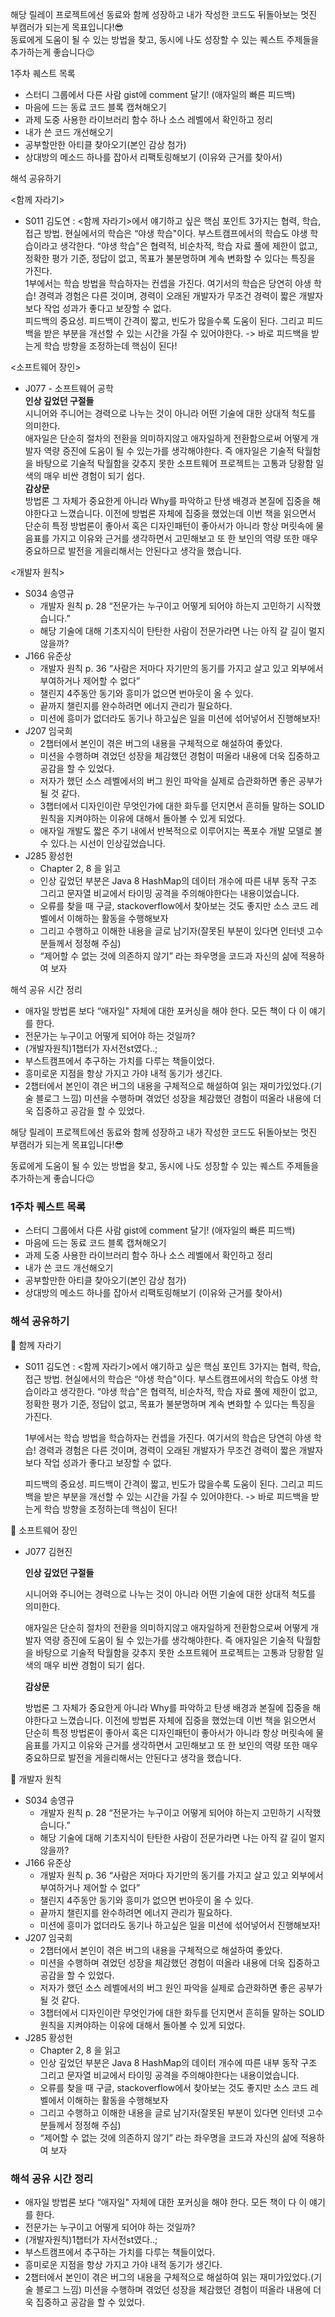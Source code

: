 해당 릴레이 프로젝트에선 동료와 함께 성장하고 내가 작성한 코드도 뒤돌아보는 멋진 부캠러가 되는게 목표입니다\!😎  
동료에게 도움이 될 수 있는 방법을 찾고, 동시에 나도 성장할 수 있는 퀘스트 주제들을 추가하는게 좋습니다😉

1주차 퀘스트 목록

- 스터디 그룹에서 다른 사람 gist에 comment 달기\! (애자일의 빠른 피드백)  
- 마음에 드는 동료 코드 블록 캡쳐해오기  
- 과제 도중 사용한 라이브러리 함수 하나 소스 레벨에서 확인하고 정리  
- 내가 쓴 코드 개선해오기  
- 공부할만한 아티클 찾아오기(본인 감상 첨가)  
- 상대방의 메소드 하나를 잡아서 리팩토링해보기 (이유와 근거를 찾아서)

해석 공유하기

\<함께 자라기\>

- S011 김도연 : \<함께 자라기\>에서 얘기하고 싶은 핵심 포인트 3가지는 협력, 학습, 접근 방법. 현실에서의 학습은 “야생 학습"이다. 부스트캠프에서의 학습도 야생 학습이라고 생각한다. “야생 학습"은 협력적, 비순차적, 학습 자료 풀에 제한이 없고, 정확한 평가 기준, 정답이 없고, 목표가 불분명하며 계속 변화할 수 있다는 특징을 가진다.  
  1부에서는 학습 방법을 학습하자는 컨셉을 가진다. 여기서의 학습은 당연히 야생 학습\! 경력과 경험은 다른 것이며, 경력이 오래된 개발자가 무조건 경력이 짧은 개발자보다 작업 성과가 좋다고 보장할 수 없다.  
  피드백의 중요성. 피드백이 간격이 짧고, 빈도가 많을수록 도움이 된다. 그리고 피드백을 받은 부분을 개선할 수 있는 시간을 가질 수 있어야한다. \-\> 바로 피드백을 받는게 학습 방향을 조정하는데 핵심이 된다\!

\<소프트웨어 장인\>

-  J077 \- 소프트웨어 공학  
  **인상 깊었던 구절들**  
  시니어와 주니어는 경력으로 나누는 것이 아니라 어떤 기술에 대한 상대적 척도를 의미한다.  
  애자일은 단순히 절차의 전환을 의미하지않고 애자일하게 전환함으로써 어떻게 개발자 역량 증진에 도움이 될 수 있는가를 생각해야한다. 즉 애자일은 기술적 탁월함을 바탕으로 기술적 탁월함을 갖추지 못한 소프트웨어 프로젝트는 고통과 당황함 일색의 매우 비싼 경험이 되기 쉽다.  
  **감상문**  
  방법론 그 자체가 중요한게 아니라 Why를 파악하고 탄생 배경과 본질에 집중을 해야한다고 느꼈습니다. 이전에 방법론 자체에 집중을 했었는데 이번 책을 읽으면서 단순히 특정 방법론이 좋아서 혹은 디자인패턴이 좋아서가 아니라 항상 머릿속에 물음표를 가지고 이유와 근거를 생각하면서 고민해보고 또 한 보인의 역량 또한 매우 중요하므로 발전을 게을리해서는 안된다고 생각을 했습니다.

\<개발자 원칙\>

- S034 송영규  
  - 개발자 원칙 p. 28 “전문가는 누구이고 어떻게 되어야 하는지 고민하기 시작했습니다.”   
  - 해당 기술에 대해 기초지식이 탄탄한 사람이 전문가라면 나는 아직 갈 길이 멀지 않을까?  
- J166 유준상  
  - 개발자 원칙 p. 36 “사람은 저마다 자기만의 동기를 가지고 살고 있고 외부에서 부여하거나 제어할 수 없다”   
  - 챌린지 4주동안 동기와 흥미가 없으면 번아웃이 올 수 있다.  
  - 끝까지 챌린지를 완수하려면 에너지 관리가 필요하다.  
  - 미션에 흥미가 없더라도 동기나 하고싶은 일을 미션에 섞어넣어서 진행해보자\!  
- J207 임국희  
  - 2챕터에서 본인이 겪은 버그의 내용을 구체적으로 해설하여 좋았다.  
  -  미션을 수행하며 겪었던 성장을 체감했던 경험이 떠올라 내용에 더욱 집중하고 공감을 할 수 있었다.  
  - 저자가 했던 소스 레벨에서의 버그 원인 파악을 실제로 습관화하면 좋은 공부가 될 것 같다.  
  - 3챕터에서 디자인이란 무엇인가에 대한 화두를 던지면서 흔히들 말하는 SOLID 원칙을 지켜야하는 이유에 대해서 돌아볼 수 있게 되었다.  
  - 애자일 개발도 짧은 주기 내에서 반복적으로 이루어지는 폭포수 개발 모델로 볼 수 있다.는 시선이 인상깊었습니다.  
- J285 황성헌  
  - Chapter 2, 8 을 읽고  
  - 인상 깊었던 부분은 Java 8 HashMap의 데이터 개수에 따른 내부 동작 구조 그리고 문자열 비교에서 타이밍 공격을 주의해야한다는 내용이었습니다.  
  - 오류를 찾을 때 구글, stackoverflow에서 찾아보는 것도 좋지만 소스 코드 레벨에서 이해하는 활동을 수행해보자  
  - 그리고 수행하고 이해한 내용을 글로 남기자(잘못된 부분이 있다면 인터넷 고수분들께서 정정해 주심)  
  - “제어할 수 없는 것에 의존하지 않기” 라는 좌우명을 코드과 자신의 삶에 적용하여 보자

해석 공유 시간 정리

- 애자일 방법론 보다 “애자일" 자체에 대한 포커싱을 해야 한다. 모든 책이 다 이 얘기를 한다.  
- 전문가는 누구이고 어떻게 되어야 하는 것일까?  
- (개발자원칙)1챕터가 자서전st였다..;  
- 부스트캠프에서 추구하는 가치를 다루는 책들이었다.  
- 흥미로운 지점을 항상 가지고 가야 내적 동기가 생긴다.  
- 2챕터에서 본인이 겪은 버그의 내용을 구체적으로 해설하여 읽는 재미가있었다.(기술 블로그 느낌) 미션을 수행하며 겪었던 성장을 체감했던 경험이 떠올라 내용에 더욱 집중하고 공감을 할 수 있었다.

해당 릴레이 프로젝트에선 동료와 함께 성장하고 내가 작성한 코드도 뒤돌아보는 멋진 부캠러가 되는게 목표입니다\!😎

동료에게 도움이 될 수 있는 방법을 찾고, 동시에 나도 성장할 수 있는 퀘스트 주제들을 추가하는게 좋습니다😉

### **1주차 퀘스트 목록**

* 스터디 그룹에서 다른 사람 gist에 comment 달기\! (애자일의 빠른 피드백)  
* 마음에 드는 동료 코드 블록 캡쳐해오기  
* 과제 도중 사용한 라이브러리 함수 하나 소스 레벨에서 확인하고 정리  
* 내가 쓴 코드 개선해오기  
* 공부할만한 아티클 찾아오기(본인 감상 첨가)  
* 상대방의 메소드 하나를 잡아서 리팩토링해보기 (이유와 근거를 찾아서)

### **해석 공유하기**

📕 함께 자라기

* S011 김도연 : \<함께 자라기\>에서 얘기하고 싶은 핵심 포인트 3가지는 협력, 학습, 접근 방법. 현실에서의 학습은 “야생 학습"이다. 부스트캠프에서의 학습도 야생 학습이라고 생각한다. “야생 학습"은 협력적, 비순차적, 학습 자료 풀에 제한이 없고, 정확한 평가 기준, 정답이 없고, 목표가 불분명하며 계속 변화할 수 있다는 특징을 가진다.

   1부에서는 학습 방법을 학습하자는 컨셉을 가진다. 여기서의 학습은 당연히 야생 학습\! 경력과 경험은 다른 것이며, 경력이 오래된 개발자가 무조건 경력이 짧은 개발자보다 작업 성과가 좋다고 보장할 수 없다.

   피드백의 중요성. 피드백이 간격이 짧고, 빈도가 많을수록 도움이 된다. 그리고 피드백을 받은 부분을 개선할 수 있는 시간을 가질 수 있어야한다. \-\> 바로 피드백을 받는게 학습 방향을 조정하는데 핵심이 된다\!

📕 소프트웨어 장인

* J077 김현진

   **인상 깊었던 구절들**

   시니어와 주니어는 경력으로 나누는 것이 아니라 어떤 기술에 대한 상대적 척도를 의미한다.

   애자일은 단순히 절차의 전환을 의미하지않고 애자일하게 전환함으로써 어떻게 개발자 역량 증진에 도움이 될 수 있는가를 생각해야한다. 즉 애자일은 기술적 탁월함을 바탕으로 기술적 탁월함을 갖추지 못한 소프트웨어 프로젝트는 고통과 당황함 일색의 매우 비싼 경험이 되기 쉽다.

   **감상문**

   방법론 그 자체가 중요한게 아니라 Why를 파악하고 탄생 배경과 본질에 집중을 해야한다고 느꼈습니다. 이전에 방법론 자체에 집중을 했었는데 이번 책을 읽으면서 단순히 특정 방법론이 좋아서 혹은 디자인패턴이 좋아서가 아니라 항상 머릿속에 물음표를 가지고 이유와 근거를 생각하면서 고민해보고 또 한 보인의 역량 또한 매우 중요하므로 발전을 게을리해서는 안된다고 생각을 했습니다.

📕 개발자 원칙

* S034 송영규  
  * 개발자 원칙 p. 28 “전문가는 누구이고 어떻게 되어야 하는지 고민하기 시작했습니다.”  
  * 해당 기술에 대해 기초지식이 탄탄한 사람이 전문가라면 나는 아직 갈 길이 멀지 않을까?  
* J166 유준상  
  * 개발자 원칙 p. 36 “사람은 저마다 자기만의 동기를 가지고 살고 있고 외부에서 부여하거나 제어할 수 없다”  
  * 챌린지 4주동안 동기와 흥미가 없으면 번아웃이 올 수 있다.  
  * 끝까지 챌린지를 완수하려면 에너지 관리가 필요하다.  
  * 미션에 흥미가 없더라도 동기나 하고싶은 일을 미션에 섞어넣어서 진행해보자\!  
* J207 임국희  
  * 2챕터에서 본인이 겪은 버그의 내용을 구체적으로 해설하여 좋았다.  
  * 미션을 수행하며 겪었던 성장을 체감했던 경험이 떠올라 내용에 더욱 집중하고 공감을 할 수 있었다.  
  * 저자가 했던 소스 레벨에서의 버그 원인 파악을 실제로 습관화하면 좋은 공부가 될 것 같다.  
  * 3챕터에서 디자인이란 무엇인가에 대한 화두를 던지면서 흔히들 말하는 SOLID 원칙을 지켜야하는 이유에 대해서 돌아볼 수 있게 되었다.  
* J285 황성헌  
  * Chapter 2, 8 을 읽고  
  * 인상 깊었던 부분은 Java 8 HashMap의 데이터 개수에 따른 내부 동작 구조 그리고 문자열 비교에서 타이밍 공격을 주의해야한다는 내용이었습니다.  
  * 오류를 찾을 때 구글, stackoverflow에서 찾아보는 것도 좋지만 소스 코드 레벨에서 이해하는 활동을 수행해보자  
  * 그리고 수행하고 이해한 내용을 글로 남기자(잘못된 부분이 있다면 인터넷 고수분들께서 정정해 주심)  
  * “제어할 수 없는 것에 의존하지 않기” 라는 좌우명을 코드과 자신의 삶에 적용하여 보자

### **해석 공유 시간 정리**

* 애자일 방법론 보다 “애자일" 자체에 대한 포커싱을 해야 한다. 모든 책이 다 이 얘기를 한다.  
* 전문가는 누구이고 어떻게 되어야 하는 것일까?  
* (개발자원칙)1챕터가 자서전st였다..;  
* 부스트캠프에서 추구하는 가치를 다루는 책들이었다.  
* 흥미로운 지점을 항상 가지고 가야 내적 동기가 생긴다.  
* 2챕터에서 본인이 겪은 버그의 내용을 구체적으로 해설하여 읽는 재미가있었다.(기술 블로그 느낌) 미션을 수행하며 겪었던 성장을 체감했던 경험이 떠올라 내용에 더욱 집중하고 공감을 할 수 있었다.

